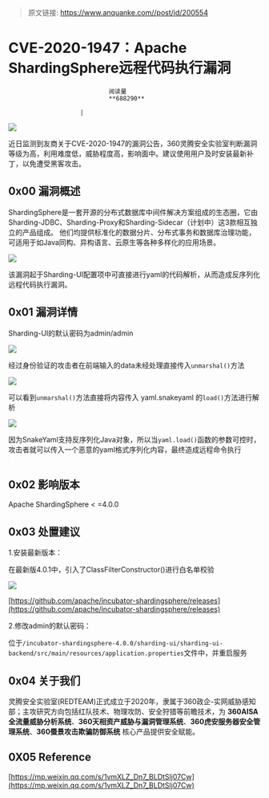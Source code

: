 > 原文链接: https://www.anquanke.com//post/id/200554 


# CVE-2020-1947：Apache ShardingSphere远程代码执行漏洞


                                阅读量   
                                **688290**
                            
                        |
                        
                                                                                    



[![](https://p0.ssl.qhimg.com/t01f8581defc9d27aaa.jpg)](https://p0.ssl.qhimg.com/t01f8581defc9d27aaa.jpg)



近日监测到友商关于CVE-2020-1947的漏洞公告，360灵腾安全实验室判断漏洞等级为高，利用难度低，威胁程度高，影响面中。建议使用用户及时安装最新补丁，以免遭受黑客攻击。



## 0x00 漏洞概述

ShardingSphere是一套开源的分布式数据库中间件解决方案组成的生态圈，它由Sharding-JDBC、Sharding-Proxy和Sharding-Sidecar（计划中）这3款相互独立的产品组成。 他们均提供标准化的数据分片、分布式事务和数据库治理功能，可适用于如Java同构、异构语言、云原生等各种多样化的应用场景。

[![](https://shardingsphere.apache.org//document/current/img/shardingsphere-hybrid.png)](https://shardingsphere.apache.org//document/current/img/shardingsphere-hybrid.png)

该漏洞起于Sharding-UI配置项中可直接进行yaml的代码解析，从而造成反序列化远程代码执行漏洞。



## 0x01 漏洞详情

Sharding-UI的默认密码为admin/admin

[![](https://p3.ssl.qhimg.com/t0172b06ec07a781ecf.png)](https://p3.ssl.qhimg.com/t0172b06ec07a781ecf.png)

经过身份验证的攻击者在前端输入的data未经处理直接传入`unmarshal()`方法

[![](https://p5.ssl.qhimg.com/t01e0d1ac55de812365.png)](https://p5.ssl.qhimg.com/t01e0d1ac55de812365.png)

可以看到`unmarshal()`方法直接将内容传入 yaml.snakeyaml 的`load()`方法进行解析

[![](https://p4.ssl.qhimg.com/t0122479f9cec7d4847.png)](https://p4.ssl.qhimg.com/t0122479f9cec7d4847.png)

因为SnakeYaml支持反序列化Java对象，所以当`yaml.load()`函数的参数可控时，攻击者就可以传入一个恶意的yaml格式序列化内容，最终造成远程命令执行

[![](data:image/png;base64,iVBORw0KGgoAAAANSUhEUgAAAAEAAAABCAYAAAAfFcSJAAAAAXNSR0IArs4c6QAAAARnQU1BAACxjwv8YQUAAAAJcEhZcwAADsQAAA7EAZUrDhsAAAANSURBVBhXYzh8+PB/AAffA0nNPuCLAAAAAElFTkSuQmCC)](https://p4.ssl.qhimg.com/t0125c1ffc0b5b84596.png)



## 0x02 影响版本

Apache ShardingSphere &lt; =4.0.0



## 0x03 处置建议

1.安装最新版本：

在最新版4.0.1中，引入了ClassFilterConstructor()进行白名单校验

[![](https://p2.ssl.qhimg.com/t0164aacf174e0e18b3.png)](https://p2.ssl.qhimg.com/t0164aacf174e0e18b3.png)

[https://github.com/apache/incubator-shardingsphere/releases](https://github.com/apache/incubator-shardingsphere/releases)

2.修改admin的默认密码：

位于`/incubator-shardingsphere-4.0.0/sharding-ui/sharding-ui-backend/src/main/resources/application.properties`文件中，并重启服务



## 0x04 关于我们

灵腾安全实验室(REDTEAM)正式成立于2020年，隶属于360政企-实网威胁感知部；主攻研究方向包括红队技术、物理攻防、安全狩猎等前瞻技术，为 **360AISA全流量威胁分析系统**、**360天相资产威胁与漏洞管理系统**、**360虎安服务器安全管理系统**、**360蜃景攻击欺骗防御系统** 核心产品提供安全赋能。



## 0X05 Reference

[https://mp.weixin.qq.com/s/1vmXLZ_Dn7_BLDtSlj07Cw](https://mp.weixin.qq.com/s/1vmXLZ_Dn7_BLDtSlj07Cw)

